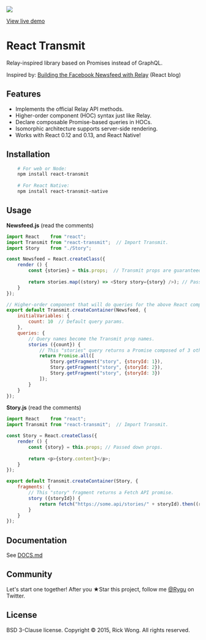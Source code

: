 ![](http://i.imgur.com/X3JE4Ev.png?1)

[View live demo](https://edealer.nl/react-transmit/) 

# React Transmit

Relay-inspired library based on Promises instead of GraphQL.

Inspired by: [Building the Facebook Newsfeed with Relay](http://facebook.github.io/react/blog/2015/03/19/building-the-facebook-news-feed-with-relay.html) (React blog)

## Features

- Implements the official Relay API methods.
- Higher-order component (HOC) syntax just like Relay.
- Declare composable Promise-based queries in HOCs.
- Isomorphic architecture supports server-side rendering.
- Works with React 0.12 and 0.13, and React Native!

## Installation

```bash
	# For web or Node:
	npm install react-transmit
	
	# For React Native:
	npm install react-transmit-native
```

## Usage

**Newsfeed.js** (read the comments)

````js
import React    from "react";
import Transmit from "react-transmit";  // Import Transmit.
import Story    from "./Story";

const Newsfeed = React.createClass({
	render () {
		const {stories} = this.props;  // Transmit props are guaranteed.
		
		return stories.map((story) => <Story story={story} />); // Pass down props.
	}
});

// Higher-order component that will do queries for the above React component.
export default Transmit.createContainer(Newsfeed, {
	initialVariables: {
		count: 10  // Default query params.
	},
	queries: {
		// Query names become the Transmit prop names. 
		stories ({count}) {
			// This "stories" query returns a Promise composed of 3 other Promises.
			return Promise.all([
				Story.getFragment("story", {storyId: 1}),
				Story.getFragment("story", {storyId: 2}),
				Story.getFragment("story", {storyId: 3})
			]);
		}
	}
});
````
**Story.js** (read the comments)

````js
import React    from "react";
import Transmit from "react-transmit";  // Import Transmit.

const Story = React.createClass({
	render () {
		const {story} = this.props; // Passed down props.
		
		return <p>{story.content}</p>;
	}
});

export default Transmit.createContainer(Story, {
	fragments: {
		// This "story" fragment returns a Fetch API promise.
		story ({storyId}) {
			return fetch("https://some.api/stories/" + storyId).then((res) => res.json());
		}
	}
});
````

## Documentation

See [DOCS.md](https://github.com/RickWong/react-transmit/blob/master/DOCS.md)

## Community

Let's start one together! After you ★Star this project, follow me [@Rygu](https://twitter.com/rygu)
on Twitter.

## License

BSD 3-Clause license. Copyright © 2015, Rick Wong. All rights reserved.
